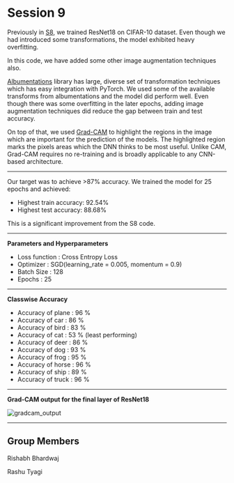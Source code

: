 # Session 9

Previously in [S8](https://github.com/rishabh-bhardwaj-64rr/EVA5/tree/master/S8), we trained ResNet18 on CIFAR-10 dataset. Even though we had introduced some transformations, the model exhibited heavy overfitting.

In this code, we have added some other image augmentation techniques also. 

[Albumentations](https://github.com/albumentations-team/albumentations) library has large, diverse set of transformation techniques which has easy integration with PyTorch. 
We used some of the available transforms from albumentations and the model did perform well. Even though there was some overfitting in the later epochs, adding image
augmentation techniques did reduce the gap between train and test accuracy.

On top of that, we used [Grad-CAM](http://gradcam.cloudcv.org/) to highlight the regions in the image which are important for the prediction of the models.
The highlighted region marks the pixels areas which the DNN thinks to be most useful. Unlike CAM, Grad-CAM requires no re-training and is broadly applicable to any 
CNN-based architecture.

---

Our target was to achieve >87% accuracy.
We trained the model for 25 epochs and achieved:
* Highest train accuracy: 92.54%
* Highest test accuracy: 88.68%

This is a significant improvement from the S8 code.

---

**Parameters and Hyperparameters**

* Loss function : Cross Entropy Loss
* Optimizer : SGD(learning_rate = 0.005, momentum = 0.9)
* Batch Size : 128
* Epochs : 25
---

**Classwise Accuracy**

* Accuracy of plane : 96 %
* Accuracy of   car : 86 %
* Accuracy of  bird : 83 %
* Accuracy of   cat : 53 % (least performing)
* Accuracy of  deer : 86 %
* Accuracy of   dog : 93 %
* Accuracy of  frog : 95 %
* Accuracy of horse : 96 %
* Accuracy of  ship : 89 %
* Accuracy of truck : 96 %
---

**Grad-CAM output for the final layer of ResNet18**

![gradcam_output](https://github.com/rishabh-bhardwaj-64rr/EVA5/blob/master/S9/images/gradcam_output.png)

---
## Group Members

Rishabh Bhardwaj

Rashu Tyagi

